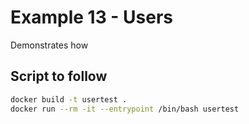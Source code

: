 # Example 13 - Users
Demonstrates how 

## Script to follow

```sh
docker build -t usertest .
docker run --rm -it --entrypoint /bin/bash usertest
```